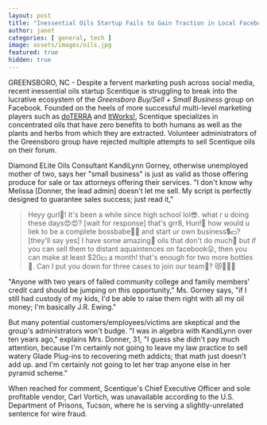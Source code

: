 ```yaml
---
layout: post
title: "Inessential Oils Startup Fails to Gain Traction in Local Facebook Group"
author: janet
categories: [ general, tech ]
image: assets/images/oils.jpg
featured: true
hidden: true
---
```


GREENSBORO, NC - Despite a fervent marketing push across social media, recent inessential oils startup Scentique is struggling to break into the lucrative ecosystem of the _Greensboro Buy/Sell + Small Business_ group on Facebook. Founded on the heels of more successful multi-level marketing players such as [doTERRA](https://www.doterra.com/US/en) and [ItWorks!](https://www.itworks.us.com/), Scentique specializes in concentrated oils that have zero benefits to both humans as well as the plants and herbs from which they are extracted. Volunteer administrators of the Greensboro group have rejected multiple  attempts to sell Scentique oils on their forum. 

Diamond ELite Oils Consultant KandiLynn Gorney, otherwise unemployed mother of two, says her "small business" is just as valid as those offering produce for sale or tax attorneys offering their services. "I don't know why Melissa [Donner, the lead admin] doesn't let me sell. My script is perfectly designed to guarantee sales success; just read it,"

> Heyy gurl🙋! It's been a while since high school lol😎. what r u doing these days😍😍? [wait for response] that's grr8, Hun!🙌 how would u liek to be a complete bossbabe💪💪 and start ur own business💲💵? [they'll say yes] I have some amazing🌺 oils that don't do much💩 but if you can sell them to distant aquaintences on facebook😜, then you can make at least $20💵 a month! that's enough for two more bottles 🙌. Can I put you down for three cases to join our team🙏? 😻🌈✨✨

"Anyone with two years of failed community college and family members' credit card should be jumping on this opportunity," Ms. Gorney says, "if I still had custody of my kids, I'd be able to raise them right with all my oil money; I'm basically J.R. Ewing."

But many potential customers/employees/victims are skeptical and the group's administrators won't budge. "I was in algebra with KandiLynn over ten years ago," explains Mrs. Donner, 31, "I guess she didn't pay much attention, because I'm certainly not going to leave my law practice to sell watery Glade Plug-ins to recovering meth addicts; that math just doesn't add up. and I'm certainly not going to let her trap anyone else in her pyramid scheme."

When reached for comment, Scentique's Chief Executive Officer and sole profitable vendor, Carl Vortich, was unavailable according to the U.S. Department of Prisons, Tucson, where he is serving a slightly-unrelated sentence for wire fraud.